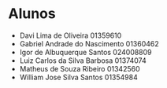 # Alunos

* Davi Lima de Oliveira	01359610
* Gabriel Andrade do Nascimento	01360462
* Igor de Albuquerque Santos	024008809
* Luiz Carlos da Silva Barbosa	01374074
* Matheus de Souza Ribeiro	01342560
* William Jose Silva Santos	01354984
